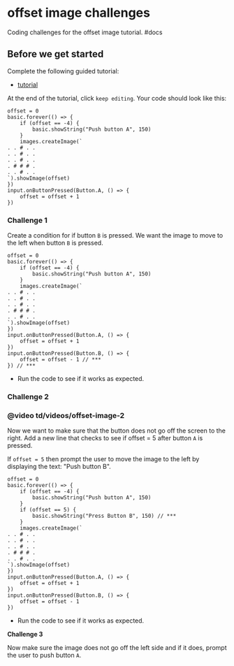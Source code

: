 # offset image challenges

Coding challenges for the offset image tutorial. #docs

## Before we get started

Complete the following guided tutorial:

* [tutorial](/microbit/lessons/offset-image/tutorial)

At the end of the tutorial, click `keep editing`. Your code should look like this:

```
offset = 0
basic.forever(() => {
    if (offset == -4) {
        basic.showString("Push button A", 150)
    }
    images.createImage(`
. . # . .
. . # . .
. . # . .
. # # # .
. . # . .
`).showImage(offset)
})
input.onButtonPressed(Button.A, () => {
    offset = offset + 1
})
```

### Challenge 1

Create a condition for if button `B` is pressed. We want the image to move to the left when button `B` is pressed.

```
offset = 0
basic.forever(() => {
    if (offset == -4) {
        basic.showString("Push button A", 150)
    }
    images.createImage(`
. . # . .
. . # . .
. . # . .
. # # # .
. . # . .
`).showImage(offset)
})
input.onButtonPressed(Button.A, () => {
    offset = offset + 1
})
input.onButtonPressed(Button.B, () => {
    offset = offset - 1 // ***
}) // ***
```

* Run the code to see if it works as expected.

### Challenge 2

### @video td/videos/offset-image-2

Now we want to make sure that the button does not go off the screen to the right. Add a new line that checks to see if offset = 5 after button `A` is pressed.

If `offset = 5` then prompt the user to move the image to the left by displaying the text: "Push button B".

```
offset = 0
basic.forever(() => {
    if (offset == -4) {
        basic.showString("Push button A", 150)
    }
    if (offset == 5) {
        basic.showString("Press Button B", 150) // ***
    }
    images.createImage(`
. . # . .
. . # . .
. . # . .
. # # # .
. . # . .
`).showImage(offset)
})
input.onButtonPressed(Button.A, () => {
    offset = offset + 1
})
input.onButtonPressed(Button.B, () => {
    offset = offset - 1
})
```

* Run the code to see if it works as expected.

**Challenge 3**

Now make sure the image does not go off the left side and if it does, prompt the user to push button `A`.

